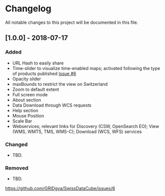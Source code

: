 # Changelog
All notable changes to this project will be documented in this file.

## [1.0.0] - 2018-07-17
### Added
- URL Hash to easily share 
- Time-slider to visualize time-enabled maps; activated following the type of products published [Issue #6](https://github.com/GRIDgva/SwissDataCube/issues/6)
- Opacity slider
- maxBounds to restrict the view on Switzerland
- Zoom to default extent
- Full screen mode
- About section
- Data Download through WCS requests
- Help section
- Mouse Position
- Scale Bar
- Webservices; relevant links for Discovery (CSW, OpenSearch EO); View (WMS, WMTS, TMS, WMS-C); Download (WCS, WFS) services

### Changed
- TBD.


### Removed
- TBD.

https://github.com/GRIDgva/SwissDataCube/issues/6
